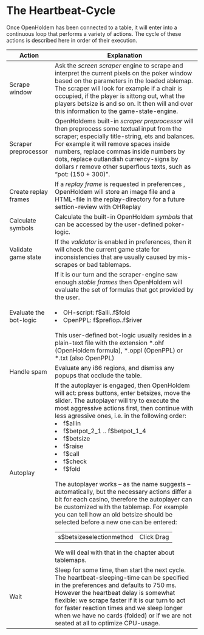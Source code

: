 # The Heartbeat-Cycle

Once OpenHoldem has been connected to a table, it will enter into a
continuous loop that performs a variety of actions. The cycle of these
actions is described here in order of their execution.

Action | Explanation  
-|-
Scrape window | Ask the *screen scraper* engine to scrape and interpret the current pixels on the poker window based on the parameters in the loaded  ablemap. The scraper will look for example if a chair is occupied, if the player is sittong out, what the players betsize is and so on. It then will and over this information to the game-state-engine.  
Scraper preprocessor | OpenHoldems built-in *scraper preprocessor* will then preprocess some textual input from the scraper; especially title-string,  ets and balances. For example it will remove spaces inside numbers, replace commas inside numbers by dots, replace outlandish currency-signs by dollars r remove other superflous texts, such as “pot: (150 + 300)”.
Create replay frames | If a *replay frame* is requested in preferences , OpenHoldem will store an image file and a HTML-file in the replay-directory for a future settion-review with OHReplay  
Calculate symbols | Calculate the built-in OpenHoldem *symbols* that can be accessed by the user-defined poker-logic.  
Validate game state | If the *validator* is enabled in preferences, then it will check the current game state for inconsistencies that are usually caused by mis-scrapes or bad tablemaps.  
Evaluate the bot-logic | If it is our turn and the scraper-engine saw enough *stable frames* then OpenHoldem will evaluate the set of formulas that got provided by the user. <br><br> <li> OH-script: f\$alli..f\$fold <li>OpenPPL: f\$preflop..f\$river <br><br> This user-defined bot-logic usually resides in a plain-text file with the extension \*.ohf (OpenHoldem formula), \*.oppl (OpenPPL) or \*.txt (also OpenPPL)  
Handle spam | Evaluate any i86 regions, and dismiss any popups that occlude the table.  
Autoplay | If the autoplayer is engaged, then OpenHoldem will act: press buttons, enter betsizes, move the slider. The autoplayer will try to execute the most aggressive actions first, then continue with less agressive ones, i.e. in the following order: <li>f\$allin <li>f\$betpot_2_1 .. f\$betpot_1_4 <li>f\$betsize <li>f\$raise <li>f\$call <li>f\$check <li>f\$fold <br><br> The autoplayer works – as the name suggests – automatically, but the necessary actions differ a bit for each casino, therefore the autoplayer can be customized with the tablemap. For example you can tell how an old betsize should be selected before a new one can be entered: <table align="center"><tr><td>s$betsizeselectionmethod</td><td>Click Drag</td></tr></table> We will deal with that in the chapter about tablemaps.  
Wait | Sleep for some time, then start the next cycle. The heartbeat-sleeping-time can be specified in the preferences and defaults to 750 ms. However  the heartbeat delay is somewhat flexible: we scrape faster if it is our turn to act for faster reaction times and we sleep longer when we have no cards (folded) or if we are not seated at all to optimize CPU-usage.
